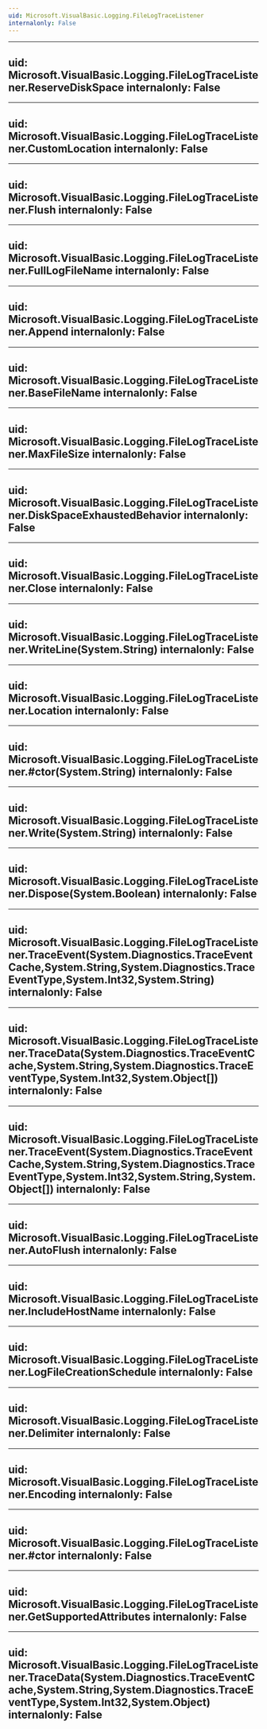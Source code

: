```yaml
---
uid: Microsoft.VisualBasic.Logging.FileLogTraceListener
internalonly: False
---
```


---
uid: Microsoft.VisualBasic.Logging.FileLogTraceListener.ReserveDiskSpace
internalonly: False
---

---
uid: Microsoft.VisualBasic.Logging.FileLogTraceListener.CustomLocation
internalonly: False
---

---
uid: Microsoft.VisualBasic.Logging.FileLogTraceListener.Flush
internalonly: False
---

---
uid: Microsoft.VisualBasic.Logging.FileLogTraceListener.FullLogFileName
internalonly: False
---

---
uid: Microsoft.VisualBasic.Logging.FileLogTraceListener.Append
internalonly: False
---

---
uid: Microsoft.VisualBasic.Logging.FileLogTraceListener.BaseFileName
internalonly: False
---

---
uid: Microsoft.VisualBasic.Logging.FileLogTraceListener.MaxFileSize
internalonly: False
---

---
uid: Microsoft.VisualBasic.Logging.FileLogTraceListener.DiskSpaceExhaustedBehavior
internalonly: False
---

---
uid: Microsoft.VisualBasic.Logging.FileLogTraceListener.Close
internalonly: False
---

---
uid: Microsoft.VisualBasic.Logging.FileLogTraceListener.WriteLine(System.String)
internalonly: False
---

---
uid: Microsoft.VisualBasic.Logging.FileLogTraceListener.Location
internalonly: False
---

---
uid: Microsoft.VisualBasic.Logging.FileLogTraceListener.#ctor(System.String)
internalonly: False
---

---
uid: Microsoft.VisualBasic.Logging.FileLogTraceListener.Write(System.String)
internalonly: False
---

---
uid: Microsoft.VisualBasic.Logging.FileLogTraceListener.Dispose(System.Boolean)
internalonly: False
---

---
uid: Microsoft.VisualBasic.Logging.FileLogTraceListener.TraceEvent(System.Diagnostics.TraceEventCache,System.String,System.Diagnostics.TraceEventType,System.Int32,System.String)
internalonly: False
---

---
uid: Microsoft.VisualBasic.Logging.FileLogTraceListener.TraceData(System.Diagnostics.TraceEventCache,System.String,System.Diagnostics.TraceEventType,System.Int32,System.Object[])
internalonly: False
---

---
uid: Microsoft.VisualBasic.Logging.FileLogTraceListener.TraceEvent(System.Diagnostics.TraceEventCache,System.String,System.Diagnostics.TraceEventType,System.Int32,System.String,System.Object[])
internalonly: False
---

---
uid: Microsoft.VisualBasic.Logging.FileLogTraceListener.AutoFlush
internalonly: False
---

---
uid: Microsoft.VisualBasic.Logging.FileLogTraceListener.IncludeHostName
internalonly: False
---

---
uid: Microsoft.VisualBasic.Logging.FileLogTraceListener.LogFileCreationSchedule
internalonly: False
---

---
uid: Microsoft.VisualBasic.Logging.FileLogTraceListener.Delimiter
internalonly: False
---

---
uid: Microsoft.VisualBasic.Logging.FileLogTraceListener.Encoding
internalonly: False
---

---
uid: Microsoft.VisualBasic.Logging.FileLogTraceListener.#ctor
internalonly: False
---

---
uid: Microsoft.VisualBasic.Logging.FileLogTraceListener.GetSupportedAttributes
internalonly: False
---

---
uid: Microsoft.VisualBasic.Logging.FileLogTraceListener.TraceData(System.Diagnostics.TraceEventCache,System.String,System.Diagnostics.TraceEventType,System.Int32,System.Object)
internalonly: False
---
